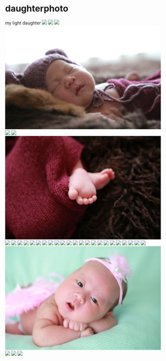 # daughterphoto
my light daughter
![](https://github.com/IMJacky/daughterphoto/blob/master/daughterphoto/IMG_2787.JPG)
![](https://github.com/IMJacky/daughterphoto/blob/master/daughterphoto/IMG_2789.JPG)
![](https://github.com/IMJacky/daughterphoto/blob/master/daughterphoto/IMG_2791.JPG)
![](https://github.com/IMJacky/daughterphoto/blob/master/daughterphoto/IMG_2796.JPG)
![](https://github.com/IMJacky/daughterphoto/blob/master/daughterphoto/IMG_2798.JPG)
![](https://github.com/IMJacky/daughterphoto/blob/master/daughterphoto/IMG_2799.JPG)
![](https://github.com/IMJacky/daughterphoto/blob/master/daughterphoto/IMG_2802.JPG)
![](https://github.com/IMJacky/daughterphoto/blob/master/daughterphoto/IMG_2804.JPG)
![](https://github.com/IMJacky/daughterphoto/blob/master/daughterphoto/IMG_2815.JPG)
![](https://github.com/IMJacky/daughterphoto/blob/master/daughterphoto/IMG_2816.JPG)
![](https://github.com/IMJacky/daughterphoto/blob/master/daughterphoto/IMG_2820.JPG)
![](https://github.com/IMJacky/daughterphoto/blob/master/daughterphoto/IMG_2821.JPG)
![](https://github.com/IMJacky/daughterphoto/blob/master/daughterphoto/IMG_2822.JPG)
![](https://github.com/IMJacky/daughterphoto/blob/master/daughterphoto/IMG_2823.JPG)
![](https://github.com/IMJacky/daughterphoto/blob/master/daughterphoto/IMG_2824.JPG)
![](https://github.com/IMJacky/daughterphoto/blob/master/daughterphoto/IMG_2825.JPG)
![](https://github.com/IMJacky/daughterphoto/blob/master/daughterphoto/IMG_2827.JPG)
![](https://github.com/IMJacky/daughterphoto/blob/master/daughterphoto/IMG_2828.JPG)
![](https://github.com/IMJacky/daughterphoto/blob/master/daughterphoto/IMG_2829.JPG)
![](https://github.com/IMJacky/daughterphoto/blob/master/daughterphoto/IMG_2830.JPG)
![](https://github.com/IMJacky/daughterphoto/blob/master/daughterphoto/IMG_2832.JPG)
![](https://github.com/IMJacky/daughterphoto/blob/master/daughterphoto/IMG_2833.JPG)
![](https://github.com/IMJacky/daughterphoto/blob/master/daughterphoto/IMG_2834.JPG)
![](https://github.com/IMJacky/daughterphoto/blob/master/daughterphoto/IMG_2836.JPG)
![](https://github.com/IMJacky/daughterphoto/blob/master/daughterphoto/IMG_2837.JPG)
![](https://github.com/IMJacky/daughterphoto/blob/master/daughterphoto/IMG_2838.JPG)
![](https://github.com/IMJacky/daughterphoto/blob/master/daughterphoto/IMG_2840.JPG)
![](https://github.com/IMJacky/daughterphoto/blob/master/daughterphoto/IMG_2845.JPG)
![](https://github.com/IMJacky/daughterphoto/blob/master/daughterphoto/IMG_2848JPG)
![](https://github.com/IMJacky/daughterphoto/blob/master/daughterphoto/IMG_2854.JPG)
![](https://github.com/IMJacky/daughterphoto/blob/master/daughterphoto/IMG_2856.JPG)
![](https://github.com/IMJacky/daughterphoto/blob/master/daughterphoto/IMG_2858.JPG)
![](https://github.com/IMJacky/daughterphoto/blob/master/daughterphoto/IMG_2859.JPG)
![](https://github.com/IMJacky/daughterphoto/blob/master/daughterphoto/IMG_2860.JPG)
